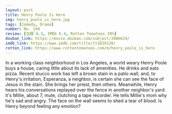 ```yaml
---
layout: post 
title: Henry Poole Is Here
img: henry_poole_is_here.jpg
tags: [Comedy, Drama]
number: No. 140
review: [豆瓣 6.3, IMDb 6.4, Rotten Tomatoes 39%]
douban_link: https://movie.douban.com/subject/3006619/
imdb_link: https://www.imdb.com/title/tt1029120/
rotten_link: https://www.rottentomatoes.com/m/henry_poole_is_here
---
```


In a working class neighborhood in Los Angeles, a world weary Henry Poole buys a house, caring little about its lack of amenities. He drinks and eats pizza. Recent stucco work has left a brown stain in a patio wall, and, to Henry's irritation, Esperanza, a neighbor, is certain she can see the face of Jesus in the stain. She brings her priest, then others. Meanwhile, Henry hears his conversations replayed over the fence in another neighbor's yard: it's Millie, about 7, mute, clutching a tape recorder. He tells Millie's mom why he's sad and angry. The face on the wall seems to shed a tear of blood. Is Henry beyond feeling any emotion?
